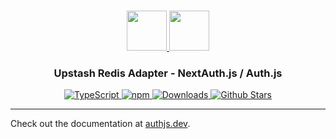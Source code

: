 <p align="center">
  <br/>
  <a href="https://authjs.dev" target="_blank">
    <img height="64px" src="https://authjs.dev/img/logo/logo-sm.png" />
  </a>
  <a href="https://docs.upstash.com/redis" target="_blank">
    <img height="64px" src="https://authjs.dev/img/adapters/upstash-redis.svg"/>
  </a>
  <h3 align="center"><b>Upstash Redis Adapter</b> - NextAuth.js / Auth.js</a></h3>
  <p align="center" style="align: center;">
    <a href="https://npm.im/@next-auth/upstash-redis-adapter">
      <img src="https://img.shields.io/badge/TypeScript-blue?style=flat-square" alt="TypeScript" />
    </a>
    <a href="https://npm.im/@next-auth/upstash-redis-adapter">
      <img alt="npm" src="https://img.shields.io/npm/v/@next-auth/upstash-redis-adapter?color=green&label=@next-auth/upstash-redis-adapter&style=flat-square">
    </a>
    <a href="https://www.npmtrends.com/@next-auth/upstash-redis-adapter">
      <img src="https://img.shields.io/npm/dm/@next-auth/upstash-redis-adapter?label=%20downloads&style=flat-square" alt="Downloads" />
    </a>
    <a href="https://github.com/nextauthjs/next-auth/stargazers">
      <img src="https://img.shields.io/github/stars/nextauthjs/next-auth?style=flat-square" alt="Github Stars" />
    </a>
  </p>
</p>

---

Check out the documentation at [authjs.dev](https://authjs.dev/reference/adapter/upstash-redis).
